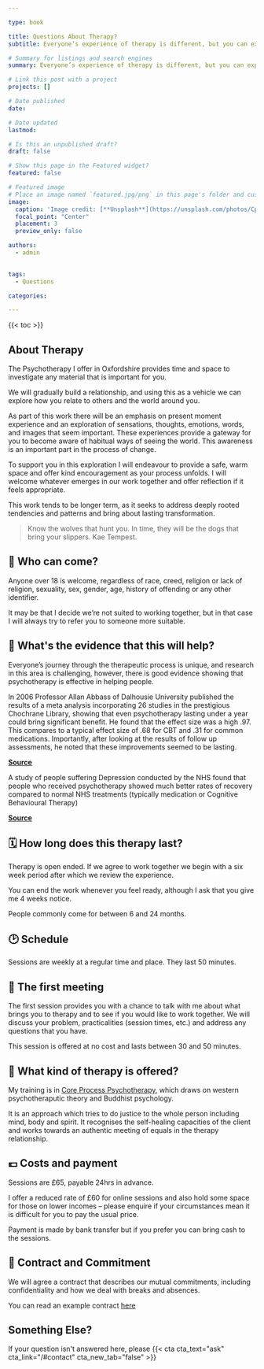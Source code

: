 ```yaml
---

type: book

title: Questions About Therapy?
subtitle: Everyone’s experience of therapy is different, but you can expect a safe, warm space and kind encouragement as your process unfolds. Here you'll find answers to some common questions about therapy.

# Summary for listings and search engines
summary: Everyone’s experience of therapy is different, but you can expect a safe, warm space and kind encouragement as your process unfolds. Here you'll find answers to some common questions about therapy.

# Link this post with a project
projects: []

# Date published
date: 

# Date updated
lastmod: 

# Is this an unpublished draft?
draft: false

# Show this page in the Featured widget?
featured: false

# Featured image
# Place an image named `featured.jpg/png` in this page's folder and customize its options here.
image:
  caption: 'Image credit: [**Unsplash**](https://unsplash.com/photos/CpkOjOcXdUY)'
  focal_point: "Center"
  placement: 3
  preview_only: false

authors:
  - admin
  

tags:
  - Questions

categories:

---
```


{{< toc >}}

## About Therapy

The Psychotherapy I offer in Oxfordshire provides time and space to investigate any material that is important for you.

We will gradually build a relationship, and using this as a vehicle we can explore how you relate to others and the world around you.

As part of this work there will be an emphasis on present moment experience and an exploration of sensations, thoughts, emotions, words, and images that seem important. These experiences provide a gateway for you to become aware of habitual ways of seeing the world. This awareness is an important part in the process of change.

To support you in this exploration I will endeavour to provide a safe, warm space and offer kind encouragement as your process unfolds. I will welcome whatever emerges in our work together and offer reflection if it feels appropriate.

This work tends to be longer term, as it seeks to address deeply rooted tendencies and patterns and bring about lasting transformation.

> Know the wolves that hunt you. In time, they will be the dogs that bring your slippers. Kae Tempest.

## 🧑 Who can come?
Anyone over 18 is welcome, regardless of race, creed, religion or lack of religion, sexuality, sex, gender, age, history of offending or any other identifier.

It may be that I decide we’re not suited to working together, but in that case I will always try to refer you to someone more suitable.

## 📖 What's the evidence that this will help?
Everyone’s journey through the therapeutic process is unique, and research in this area is challenging, however, there is good evidence showing that psychotherapy is effective in helping people.

In 2006 Professor Allan Abbass of Dalhousie University published the results of a meta analysis incorporating 26 studies in the prestigious Chochrane Library, showing that even psychotherapy lasting under a year could bring significant benefit. He found that the effect size was a high .97. This compares to a typical effect size of .68 for CBT and .31 for common medications. Importantly, after looking at the results of follow up assessments, he noted that these improvements seemed to be lasting.

[**Source**](https://pubmed.ncbi.nlm.nih.gov/17054212/)

 A study of people suffering Depression conducted by the NHS found that people who received psychotherapy showed much better rates of recovery compared to normal NHS treatments (typically medication or Cognitive Behavioural Therapy)

 [**Source**](https://tavistockandportman.nhs.uk/research/research-projects/tavistock-adult-depression-study/)


## 🗓 How long does this therapy last?

Therapy is open ended. If we agree to work together we begin with a six week period after which we review the experience.

You can end the work whenever you feel ready, although I ask that you give me 4 weeks notice.

People commonly come for between 6 and 24 months.


## 🕑 Schedule

Sessions are weekly at a regular time and place. They last 50 minutes.

## 🥇 The first meeting

The first session provides you with a chance to talk with me about what brings you to therapy
and to see if you would like to work together. We will discuss your problem, practicalities (session
times, etc.) and address any questions that you have.

This session is offered at no cost and lasts between 30 and 50 minutes.

## 🧘 What kind of therapy is offered?

My training is in [Core Process Psychotherapy](https://www.goodtherapy.org/learn-about-therapy/types/core-process-psychotherapy), which draws on western psychotheraputic theory and Buddhist psychology.

It is an approach which tries to do justice to the whole person including mind, body and spirit. It recognises the self-healing capacities of the client and works towards an authentic meeting of equals in the therapy relationship.


## 💷 Costs and payment

Sessions are £65, payable 24hrs in advance.

I offer a reduced rate of £60 for online sessions and also hold some space for those on lower incomes – please enquire if your circumstances mean it is difficult for you to pay the usual price.

Payment is made by bank transfer but if you prefer you can bring cash to the sessions.

## 📂 Contract and Commitment

We will agree a contract that describes our mutual commitments, including confidentiality and how we deal with breaks and absences.

You can read an example contract [here](https://inprocesspsychotherapy-my.sharepoint.com/:b:/g/personal/ben_hill_inprocess_org_uk/EZXTZFo7O9hFmNO9ojav6MEBmnvQzmhkzJh_b5-7CYjhcg?e=CMLgVE)

## Something Else?
If your question isn't answered here, please {{< cta cta_text="ask" cta_link="/#contact" cta_new_tab="false" >}}
